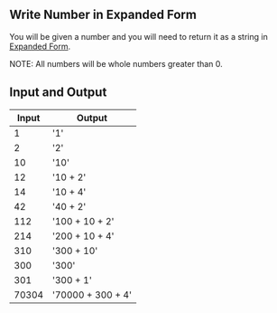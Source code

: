 ## Write Number in Expanded Form

You will be given a number and you will need to return it as a string in [Expanded Form](https://www.mathsisfun.com/definitions/expanded-notation.html).

NOTE: All numbers will be whole numbers greater than 0.

## Input and Output

| Input | Output            |
| ----- | ----------------- |
| 1     | '1'               |
| 2     | '2'               |
| 10    | '10'              |
| 12    | '10 + 2'          |
| 14    | '10 + 4'          |
| 42    | '40 + 2'          |
| 112   | '100 + 10 + 2'    |
| 214   | '200 + 10 + 4'    |
| 310   | '300 + 10'        |
| 300   | '300'             |
| 301   | '300 + 1'         |
| 70304 | '70000 + 300 + 4' |
